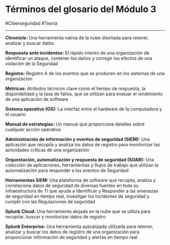 # Términos del glosario del Módulo 3
#Ciberseguridad #Teoría 

---
**Chronicle:** Una herramienta nativa de la nube diseñada para retener, analizar y buscar datos

**Respuesta ante incidentes:** El rápido intento de una organización de identificar un ataque, contener los daños y corregir los efectos de una violación de la Seguridad

**Registro:** Registro A de los eventos que se producen en los sistemas de una organización

**Métricas:** Atributos técnicos clave como el tiempo de respuesta, la disponibilidad y la tasa de fallos, que se utilizan para evaluar el rendimiento de una aplicación de software

**Sistema operativo (OS):** La interfaz entre el hardware de la computadora y el usuario

**Manual de estrategias:** Un manual que proporciona detalles sobre cualquier acción operativa

**Administración de información y eventos de seguridad (SIEM):** Una aplicación que recopila y analiza los datos de registro para monitorizar las actividades críticas de una organización

**Orquestación, automatización y respuesta de seguridad (SOAR):** Una colección de aplicaciones, herramientas y flujos de trabajo que utilizan la automatización para responder a los eventos de Seguridad

**Herramientas SIEM:** Una plataforma de software que recopila, analiza y correlaciona datos de seguridad de diversas fuentes en toda su infraestructura de TI que ayuda a Identificar y Responder a las amenazas de seguridad en tiempo real, investigar los Incidentes de seguridad y cumplir con las Regulaciones de seguridad

**Splunk Cloud:** Una herramienta alojada en la nube que se utiliza para recopilar, buscar y monitorizar datos de registro

**Splunk Enterprise:** Una herramienta autoalojada utilizada para retener, analizar y buscar los datos de registro de una organización para proporcionar información de seguridad y alertas en tiempo real.